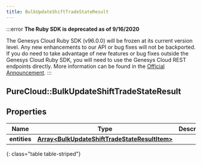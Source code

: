 ```yaml
---
title: BulkUpdateShiftTradeStateResult
---
```


:::error
**The Ruby SDK is deprecated as of 9/16/2020**

The Genesys Cloud Ruby SDK (v96.0.0) will be frozen at its current version level. Any new enhancements to our API or bug fixes will not be backported. If you do need to take advantage of new features or bug fixes outside the Genesys Cloud Ruby SDK, you will need to use the Genesys Cloud REST endpoints directly. More information can be found in the [Official Announcement](https://developer.mypurecloud.com/forum/t/announcement-genesys-cloud-ruby-sdk-end-of-life/8850).
:::


## PureCloud::BulkUpdateShiftTradeStateResult

## Properties

|Name | Type | Description | Notes|
|------------ | ------------- | ------------- | -------------|
| **entities** | [**Array&lt;BulkUpdateShiftTradeStateResultItem&gt;**](BulkUpdateShiftTradeStateResultItem.html) |  | [optional] |
{: class="table table-striped"}


